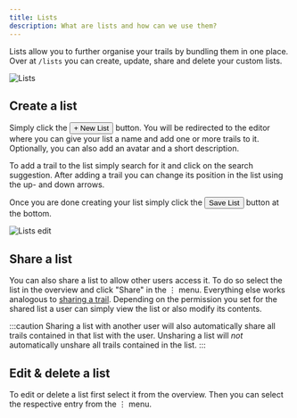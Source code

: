 ```yaml
---
title: Lists
description: What are lists and how can we use them?
---
```


Lists allow you to further organise your trails by bundling them in one place. Over at `/lists` you can create, update, share and delete your custom lists.

![Lists](../../../assets/guides/wanderer_lists.gif)

## Create a list

Simply click the <button class="h-10 text-white rounded-lg px-4 py-2 mx-2 bg-primary font-semibold transition-all hover:bg-primary-hover focus:ring-4 ring-zinc-400 leading-none">+ New List</button> button. You will be redirected to the editor where you can give your list a name and add one or more trails to it. Optionally, you can also add an avatar and a short description. 

To add a trail to the list simply search for it and click on the search suggestion. After adding a trail you can change its position in the list using the up- and down arrows. 

Once you are done creating your list simply click the <button class="h-10 text-white rounded-lg px-4 py-2 mx-2 bg-primary font-semibold transition-all hover:bg-primary-hover focus:ring-4 ring-zinc-400 leading-none">Save List</button> button at the bottom.

![Lists edit](../../../assets/guides/wanderer_lists_edit.png)

## Share a list
You can also share a list to allow other users access it. To do so select the list in the overview and click "Share" in the ⋮ menu. Everything else works analogous to <a href="/guides/share-trails#share-a-trail">sharing a trail</a>. Depending on the permission you set for the shared list a user can simply view the list or also modify its contents.

:::caution
Sharing a list with another user will also automatically share all trails contained in that list with the user. Unsharing a list will _not_ automatically unshare all trails contained in the list.
:::

## Edit & delete a list

To edit or delete a list first select it from the overview. Then you can select the respective entry from the ⋮ menu.